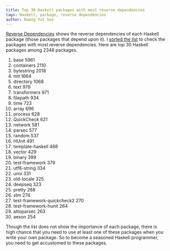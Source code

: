 ```yaml
---
title: Top 30 Haskell packages with most reverse dependencies
tags: Haskell, package, reverse dependencies
author: Kwang Yul Seo
---
```


[Reverse Dependencies][reverse] shows the reverse dependencies of each Haskell
package (those packages that depend upon it). I [sorted the list][sort] to check
the packages with most reverse dependencies. Here are top 30 Haskell packages
among 2348 packages.

1. base 5961
1. containers 2110
1. bytestring 2018
1. mtl 1664
1. directory 1068
1. text 979
1. transformers 971
1. filepath 934
1. time 723
1. array 696
1. process 628
1. QuickCheck 621
1. network 581
1. parsec 577
1. random 537
1. HUnit 491
1. template-haskell 488
1. vector 429
1. binary 399
1. test-framework 379
1. utf8-string 334
1. unix 331
1. old-locale 325
1. deepseq 323
1. pretty 288
1. stm 274
1. test-framework-quickcheck2 270
1. test-framework-hunit 264
1. attoparsec 263
1. aeson 254

Though the list does not show the importance of each package, there is high
chance that you need to use at least one of these packages when you write your
own package. So to become a seasoned Haskell programmer, you need to get
accustomed to these packages.

[reverse]: http://packdeps.haskellers.com/reverse
[sort]: https://docs.google.com/spreadsheets/d/1-wbCAyoloUaTXV-WOzwdhyMQV6AiwUwTgphCODMau4k/pub?output=html

